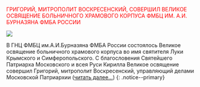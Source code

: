 
<span style="color:red;">ГРИГОРИЙ, МИТРОПОЛИТ ВОСКРЕСЕНСКИЙ, СОВЕРШИЛ ВЕЛИКОЕ ОСВЯЩЕНИЕ БОЛЬНИЧНОГО ХРАМОВОГО КОРПУСА ФМБЦ ИМ. А.И. БУРНАЗЯНА ФМБА РОССИИ</span>

[<img src="https://fmbafmbc.ru/upload/iblock/9e7/x2z92kqac1xpq794v7uh2qqpsrin3ql1/photo_5364272672642550874_y.jpg">](https://fmbafmbc.ru/news/events_news/grigoriy-mitropolit-voskresenskiy-sovershil-velikoe-osvyashchenie-bolnichnogo-khramovogo-korpusa-fmb)

В ГНЦ ФМБЦ им.А.И.Бурназяна ФМБА России состоялось Великое освящение больничного храмового корпуса во имя святителя Луки Крымского и Симферопольского.  C благословения Святейшего Патриарха Московского и всея Руси  Кирилла Великое освящение совершил Григорий, митрополит Воскресенский, управляющий делами Московской Патриархии ([читать далее...](https://fmbafmbc.ru/news/events_news/grigoriy-mitropolit-voskresenskiy-sovershil-velikoe-osvyashchenie-bolnichnogo-khramovogo-korpusa-fmb))
{: .notice--primary}